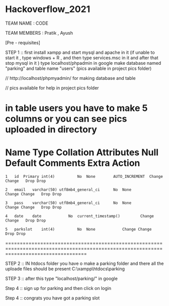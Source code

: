 # Hackoverflow_2021


TEAM NAME : CODE

TEAM MEMBERS : Pratik , Ayush

[Pre - requisites] 

STEP 1 ::   first install xampp and start mysql and apache in it (if unable to start it , type windows + R , and then type services.msc in it and after that stop mysql in it ) 
type localhost/phpadmin in google make database named "parking" and table name "users"  (pics available in project pics folder)

// http://localhost/phpmyadmin/  for making database and table


// pics available for help in project pics folder

in table users you have to make 5 columns or you can see pics uploaded in directory
========================================================================================================================================
#	Name	Type	Collation	Attributes	Null	Default	Comments	Extra	Action
	1	id  Primary	int(4)			No	None		AUTO_INCREMENT	Change Change	Drop Drop	

	2	email	varchar(50)	utf8mb4_general_ci		No	None			Change Change	Drop Drop	

	3	pass	varchar(50)	utf8mb4_general_ci		No	None			Change Change	Drop Drop	

	4	date	date			No	current_timestamp()			Change Change	Drop Drop	

	5	parkslot	int(4)			No	None			Change Change	Drop Drop	
========================================================================================================================================



STEP 2 ::   IN htdocs folder you have o make a parking folder and there all the uploade files should be present
C:\xampp\htdocs\parking

STEP 3 ::  after this type "localhost/parking/" in google 

Step 4 :: sign up for parking and then click on login  

Step 4 :: congrats you have  got a parking slot 
